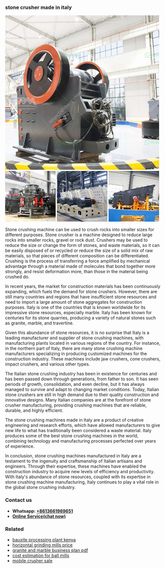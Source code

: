 <h3>stone crusher made in italy</h3><img src='1708323054.jpg' alt=''><p>Stone crushing machine can be used to crush rocks into smaller sizes for different purposes. Stone crusher is a machine designed to reduce large rocks into smaller rocks, gravel or rock dust. Crushers may be used to reduce the size or change the form of stones, and waste materials, so it can be easily disposed of or recycled or reduce the size of a solid mix of raw materials, so that pieces of different composition can be differentiated. Crushing is the process of transferring a force amplified by mechanical advantage through a material made of molecules that bond together more strongly, and resist deformation more, than those in the material being crushed do.</p><p>In recent years, the market for construction materials has been continuously expanding, which fuels the demand for stone crushers. However, there are still many countries and regions that have insufficient stone resources and need to import a large amount of stone aggregates for construction purposes. Italy is one of the countries that is known worldwide for its impressive stone resources, especially marble. Italy has been known for centuries for its stone quarries, producing a variety of natural stones such as granite, marble, and travertine.</p><p>Given this abundance of stone resources, it is no surprise that Italy is a leading manufacturer and supplier of stone crushing machines, with manufacturing plants located in various regions of the country. For instance, in the northern part of Italy, there are many stone crushing machine manufacturers specializing in producing customized machines for the construction industry. These machines include jaw crushers, cone crushers, impact crushers, and various other types.</p><p>The Italian stone crushing industry has been in existence for centuries and has been passed down through generations, from father to son. It has seen periods of growth, consolidation, and even decline, but it has always managed to survive and adapt to changing market conditions. Today, Italian stone crushers are still in high demand due to their quality construction and innovative designs. Many Italian companies are at the forefront of stone crusher manufacturing, providing crushing machines that are reliable, durable, and highly efficient.</p><p>The stone crushing machines made in Italy are a product of creative engineering and research efforts, which have allowed manufacturers to give new life to what has traditionally been considered a waste material. Italy produces some of the best stone crushing machines in the world, combining technology and manufacturing processes perfected over years of experience.</p><p>In conclusion, stone crushing machines manufactured in Italy are a testament to the ingenuity and craftsmanship of Italian artisans and engineers. Through their expertise, these machines have enabled the construction industry to acquire new levels of efficiency and productivity. With Italy's abundance of stone resources, coupled with its expertise in stone crushing machine manufacturing, Italy continues to play a vital role in the global stone crushing industry.</p><h3>Contact us</h3><ul><li><strong>Whatsapp:&nbsp;<a href="https://wa.me/8613661969651">+8613661969651</a></strong></li><li><a href="https://swt.shibang-china.com/?git&amp;zhl&amp;stone crusher made in italy"><strong>Online Service(chat now)</strong></a></li></ul><h3>Related</h3><ul><li><a href='bauxite processing plant kenya.md'>bauxite processing plant kenya</a></li><li><a href='horizontal grinding mills price.md'>horizontal grinding mills price</a></li><li><a href='granite and marble business plan pdf.md'>granite and marble business plan pdf</a></li><li><a href='cost estimation for ball mills.md'>cost estimation for ball mills</a></li><li><a href='mobile crusher sale.md'>mobile crusher sale</a></li></ul>